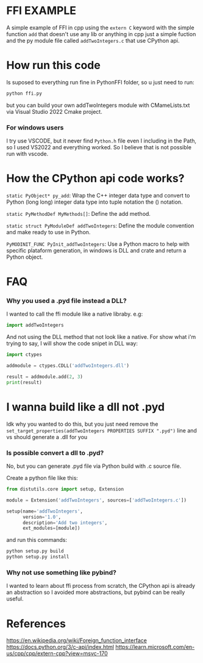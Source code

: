 # FFI EXAMPLE

A simple example of FFI in cpp using the `extern C` keyword with the simple function `add` that doesn't use any lib or anything in cpp just a simple fuction and the py module file called `addTwoIntegers.c` that use CPython api.

# How run this code

Is suposed to everything run fine in PythonFFI folder, so u just need to run:

```bash
python ffi.py
```

but you can build your own addTwoIntegers module with CMameLists.txt via Visual Studio 2022 Cmake project. 

### For windows users

I try use VSCODE, but it never find `Python.h` file even I including in the Path, so I used VS2022 and everything worked. So I believe that is not possible run with vscode.

# How the CPython api code works?

`static PyObject* py_add`: Wrap the C++ integer data type and convert to Python (long long) integer data type into tuple notation the () notation.

`static PyMethodDef MyMethods[]`: Define the add method.

`static struct PyModuleDef addTwoIntegers`:  Define the module convention and make ready to use in Python.

`PyMODINIT_FUNC PyInit_addTwoIntegers`: Use a Python macro to help with specific plataform generation, in windows is DLL and crate and return a Python object.

# FAQ

### Why you used a .pyd file instead a DLL?

I wanted to call the ffi module like a native libraby. e.g:

```Python
import addTwoIntegers 
```

And not using the DLL method that not look like a native. For show what i'm trying to say, I will show the code snipet in DLL way:

```Python
import ctypes

addmodule = ctypes.CDLL('addTwoIntegers.dll')

result = addmodule.add(2, 3)
print(result)  
```

# I wanna build like a dll not .pyd

Idk why you wanted to do this, but you just need remove the `set_target_properties(addTwoIntegers PROPERTIES SUFFIX ".pyd")` line and vs should generate a .dll for you

### Is possible convert a dll to .pyd?

No, but you can generate .pyd file via Python build with .c source file.

Create a python file like this:

```Python
from distutils.core import setup, Extension

module = Extension('addTwoIntegers', sources=['addTwoIntegers.c'])

setup(name='addTwoIntegers',
      version='1.0',
      description='Add two integers',
      ext_modules=[module])
```

and run this commands:

```bash
python setup.py build
python setup.py install
```

### Why not use something like pybind?

I wanted to learn about ffi process from scratch, the CPython api is already an abstraction so I avoided more abstractions, but pybind can be really useful. 

# References

https://en.wikipedia.org/wiki/Foreign_function_interface
https://docs.python.org/3/c-api/index.html
https://learn.microsoft.com/en-us/cpp/cpp/extern-cpp?view=msvc-170
